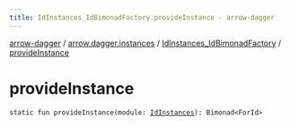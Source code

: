 ```yaml
---
title: IdInstances_IdBimonadFactory.provideInstance - arrow-dagger
---
```


[arrow-dagger](../../index.html) / [arrow.dagger.instances](../index.html) / [IdInstances_IdBimonadFactory](index.html) / [provideInstance](./provide-instance.html)

# provideInstance

`static fun provideInstance(module: `[`IdInstances`](../-id-instances/index.html)`): Bimonad<ForId>`